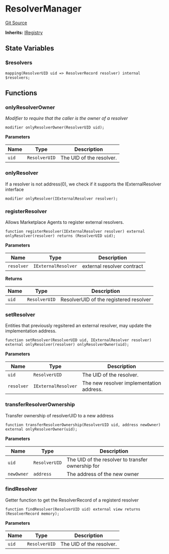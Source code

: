# ResolverManager
[Git Source](https://github.com/rhinestonewtf/registry/blob/350cdd9001705a91cd42a82c8ee3e0cd055714e5/src/core/ResolverManager.sol)

**Inherits:**
[IRegistry](/src/IRegistry.sol/interface.IRegistry.md)


## State Variables
### $resolvers

```solidity
mapping(ResolverUID uid => ResolverRecord resolver) internal $resolvers;
```


## Functions
### onlyResolverOwner

*Modifier to require that the caller is the owner of a resolver*


```solidity
modifier onlyResolverOwner(ResolverUID uid);
```
**Parameters**

|Name|Type|Description|
|----|----|-----------|
|`uid`|`ResolverUID`|The UID of the resolver.|


### onlyResolver

If a resolver is not address(0), we check if it supports the IExternalResolver interface


```solidity
modifier onlyResolver(IExternalResolver resolver);
```

### registerResolver

Allows Marketplace Agents to register external resolvers.


```solidity
function registerResolver(IExternalResolver resolver) external onlyResolver(resolver) returns (ResolverUID uid);
```
**Parameters**

|Name|Type|Description|
|----|----|-----------|
|`resolver`|`IExternalResolver`|external resolver contract|

**Returns**

|Name|Type|Description|
|----|----|-----------|
|`uid`|`ResolverUID`|ResolverUID of the registered resolver|


### setResolver

Entities that previously regsitered an external resolver, may update the implementation address.


```solidity
function setResolver(ResolverUID uid, IExternalResolver resolver) external onlyResolver(resolver) onlyResolverOwner(uid);
```
**Parameters**

|Name|Type|Description|
|----|----|-----------|
|`uid`|`ResolverUID`|The UID of the resolver.|
|`resolver`|`IExternalResolver`|The new resolver implementation address.|


### transferResolverOwnership

Transfer ownership of resolverUID to a new address


```solidity
function transferResolverOwnership(ResolverUID uid, address newOwner) external onlyResolverOwner(uid);
```
**Parameters**

|Name|Type|Description|
|----|----|-----------|
|`uid`|`ResolverUID`|The UID of the resolver to transfer ownership for|
|`newOwner`|`address`|The address of the new owner|


### findResolver

Getter function to get the ResolverRecord of a registerd resolver


```solidity
function findResolver(ResolverUID uid) external view returns (ResolverRecord memory);
```
**Parameters**

|Name|Type|Description|
|----|----|-----------|
|`uid`|`ResolverUID`|The UID of the resolver.|


